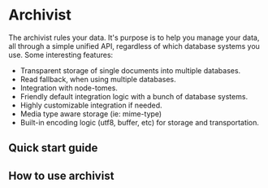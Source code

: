 Archivist
=========

The archivist rules your data. It's purpose is to help you manage your data,
all through a simple unified API, regardless of which database systems you use.
Some interesting features:

* Transparent storage of single documents into multiple databases.
* Read fallback, when using multiple databases.
* Integration with node-tomes.
* Friendly default integration logic with a bunch of database systems.
* Highly customizable integration if needed.
* Media type aware storage (ie: mime-type)
* Built-in encoding logic (utf8, buffer, etc) for storage and transportation.


Quick start guide
-----------------







How to use archivist
--------------------





